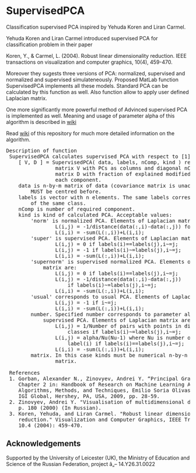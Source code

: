 # SupervisedPCA
Classification supervised PCA inspired by Yehuda Koren and Liran Carmel. 

Yehuda Koren and Liran Carmel introduced supervised PCA for classification problem in their paper

Koren, Y., & Carmel, L. (2004). Robust linear dimensionality reduction. 
IEEE transactions on visualization and computer graphics, 10(4), 459-470.

Moreover they sugests three versions of PCA: normalized, supervised and normalized and supervised 
simulateneously. Proposed MatLab function SupervisedPCA implements all these models. Standard PCA 
can be calculated by this function as well. Also function allow to apply user defined Laplacian
matrix.

One more significantly more powerful method of Advinced supervised PCA is implemented as well. Meaning and usage of parameter alpha of this algorithm is described in [wiki](https://github.com/Mirkes/SupervisedPCA/wiki)

Read [wiki](https://github.com/Mirkes/SupervisedPCA/wiki) of this repository for much more detailed information on the algorithm.

<pre>
Description of function
 SupervisedPCA calculates supervised PCA with respect to [1].
    [ V, D ] = SupervisedPCA( data, labels, nComp, kind ) return n-by-nComp
                matrix V with PCs as columns and diagonal nComp-by-nComp
                matrix D with fraction of explained modified variance for
                each component.
    data is n-by-m matrix of data (covariance matrix is unacceptable). Data
        MUST be centred before.
    labels is vector with n elements. The same labels corresponds to points
        of the same class.
    nComp is number of required component.
    kind is kind of calculated PCA. Acceptable values:
        'norm' is normalized PCA. Elements of Laplacian matrix are:
                L(i,j) = -1/distance(data(:,i)-data(:,j)) for i~=j
                L(i,i) = -sum(L(:,i))+L(i,i);
        'super' is supervised PCA. Elements of Laplacian matrix are:
                L(i,j) = 0 if labels(i)==labels(j),i~=j;
                L(i,j) = -1 if labels(i)~=labels(j),i~=j;
                L(i,i) = -sum(L(:,i))+L(i,i);
        'supernorm' is supervised normalized PCA. Elements of Laplacian
            matrix are: 
                L(i,j) = 0 if labels(i)==labels(j),i~=j;
                L(i,j) = -1/distance(data(:,i)-data(:,j)) 
                    if labels(i)~=labels(j),i~=j;
                L(i,i) = -sum(L(:,i))+L(i,i);
        'usual' corresponds to usual PCA. Elements of Laplacian matrix are:
                L(i,j) = -1 if i~=j;
                L(i,i) = -sum(L(:,i))+L(i,i);
        number. Specified number corresponds to parameter alpha of advanced
            supervised PCA. Elements of Laplacian matrix are:
                L(i,j) = 1/Number of pairs with points in different
                    classes if labels(i)~=labels(j),i~=j;
                L(i,j) = alpha/Nu(Nu-1) where Nu is number of points in class
                    label(i) if labels(i)==labels(j),i~=j;
                L(i,i) = -sum(L(:,i))+L(i,i);
        matrix. In this case kinds must be numerical n-by-n Laplacian
                matrix. 
 
 References
 1. Gorban, Alexander N., Zinovyev, Andrei Y. “Principal Graphs and Manifolds”, 
    Chapter 2 in: Handbook of Research on Machine Learning Applications and Trends: 
    Algorithms, Methods, and Techniques, Emilio Soria Olivas et al. (eds), 
    IGI Global, Hershey, PA, USA, 2009, pp. 28-59.
 2. Zinovyev, Andrei Y. "Visualisation of multidimensional data" Krasnoyarsk: KGTU,
    p. 180 (2000) (In Russian).
 3. Koren, Yehuda, and Liran Carmel. "Robust linear dimensionality
    reduction." Visualization and Computer Graphics, IEEE Transactions on
    10.4 (2004): 459-470.
</pre>

## Acknowledgements

Supported by the University of Leicester (UK), the Ministry of Education and Science of the Russian Federation, project â„– 14.Y26.31.0022
